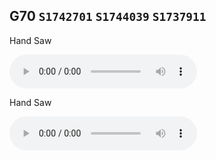 ## G70 `S1742701` `S1744039` `S1737911`
Hand Saw

<audio src = "assets/5-253094-B-49.wav" controls preload></audio>

Hand Saw

<audio src = "assets/5-253094-B-49.wav" controls preload></audio>

